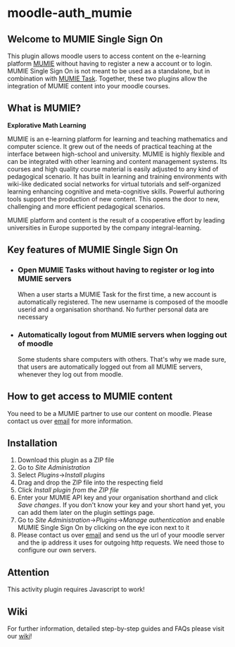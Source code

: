 # moodle-auth_mumie

## Welcome to MUMIE Single Sign On

This plugin allows moodle users to access content on the e-learning platform [MUMIE](https://www.mumie.net/) without having to register a new a account or to login. MUMIE Single Sign On is not meant to be used as a standalone, but in combination with [MUMIE Task](https://github.com/integral-learning/moodle-mod_mumie). Together, these two plugins allow the integration of MUMIE content into your moodle courses.

## What is MUMIE?
**Explorative Math Learning**

MUMIE is an e-learning platform for learning and teaching mathematics and computer science. It grew out of the needs of practical teaching at the interface between high-school and university. MUMIE is highly flexible and can be integrated with other learning and content management systems. Its courses and high quality course material is easily adjusted to any kind of pedagogical scenario. It has built in learning and training environments with wiki-like dedicated social networks for virtual tutorials and self-organized learning enhancing cognitive and meta-cognitive skills. Powerful authoring tools support the production of new content. This opens the door to new, challenging and more efficient pedagogical scenarios.

MUMIE platform and content is the result of a cooperative effort by leading universities in Europe supported by the company integral-learning.

## Key features of MUMIE Single Sign On
* ### Open MUMIE Tasks without having to register or log into MUMIE servers 
  When a user starts a MUMIE Task for the first time, a new account is automatically registered. The new username is composed of the moodle userid and a organisation shorthand. No further personal data are necessary
  
* ### Automatically logout from MUMIE servers when logging out of moodle
  Some students share computers with others. That's why we made sure, that users are automatically logged out from all MUMIE servers, whenever they log out from moodle. 

## How to get access to MUMIE content
You need to be a MUMIE partner to use our content on moodle. Please contact us over [email](mailto:contact@integral-learning.de) for more information.

## Installation

1. Download this plugin as a ZIP file
2. Go to *Site Administration*
3. Select *Plugins*->*Install plugins*
4. Drag and drop the ZIP file into the respecting field
5. Click *Install plugin from the ZIP file*
6. Enter your MUMIE API key and your organisation shorthand and click *Save changes*. If you don't know your key and your short hand yet, you can add them later on the plugin settings page.
7. Go to *Site Administration*->*Plugins*->*Manage authentication* and enable MUMIE Single Sign On by clicking on the eye icon next to it
8. Please contact us over [email](mailto:contact@integral-learning.de) and send us the url of your moodle server and the ip address it uses for outgoing http requests. We need those to configure our own servers.

## Attention

This activity plugin requires Javascript to work!

## Wiki
For further information, detailed step-by-step guides and FAQs please visit our [wiki](https://wiki.mumie.net/wiki/MUMIE-Moodle-integration)!
